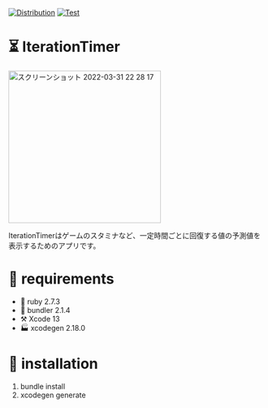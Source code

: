 [![Distribution](https://github.com/hal1437/IterationTimer/actions/workflows/distribution.yml/badge.svg?branch=main)](https://github.com/hal1437/IterationTimer/actions/workflows/distribution.yml)
[![Test](https://github.com/hal1437/IterationTimer/actions/workflows/test.yml/badge.svg)](https://github.com/hal1437/IterationTimer/actions/workflows/test.yml)

# ⏳ IterationTimer
<img width="300" alt="スクリーンショット 2022-03-31 22 28 17" src="https://user-images.githubusercontent.com/8135472/161067739-0b422457-3313-4ab8-b0fa-da3cec273d09.png">

IterationTimerはゲームのスタミナなど、一定時間ごとに回復する値の予測値を表示するためのアプリです。

# 🧰 requirements
- 💎 ruby 2.7.3
- 🧵 bundler 2.1.4
- ⚒️ Xcode 13
- 🏭 xcodegen 2.18.0

# 🚪 installation
1. bundle install
1. xcodegen generate

